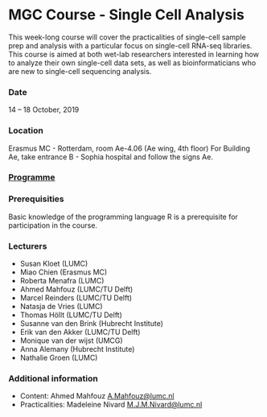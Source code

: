 # MGC Course - Single Cell Analysis

This week-long course will cover the practicalities of single-cell sample prep and analysis with a particular focus on single-cell RNA-seq libraries. This course is aimed at both wet-lab researchers interested in learning how to analyze their own single-cell data sets, as well as bioinformaticians who are new to single-cell sequencing analysis.

### Date
14 – 18 October, 2019

### Location
Erasmus MC - Rotterdam, room Ae-4.06 (Ae wing, 4th floor)
For Building Ae, take entrance B - Sophia hospital and follow the signs Ae.

### [Programme](Programme.md)

### Prerequisities
Basic knowledge of the programming language R is a prerequisite for participation in the course.

### Lecturers
- Susan Kloet (LUMC)
- Miao Chien (Erasmus MC)
- Roberta Menafra (LUMC)
- Ahmed Mahfouz (LUMC/TU Delft)
- Marcel Reinders (LUMC/TU Delft)
- Natasja de Vries (LUMC)
- Thomas Höllt (LUMC/TU Delft)
- Susanne van den Brink (Hubrecht Institute)
- Erik van den Akker (LUMC/TU Delft)
- Monique van der wijst (UMCG)
- Anna Alemany (Hubrecht Institute)
- Nathalie Groen (LUMC)

### Additional information
- Content: Ahmed Mahfouz <A.Mahfouz@lumc.nl>
- Practicalities: Madeleine Nivard <M.J.M.Nivard@lumc.nl>
